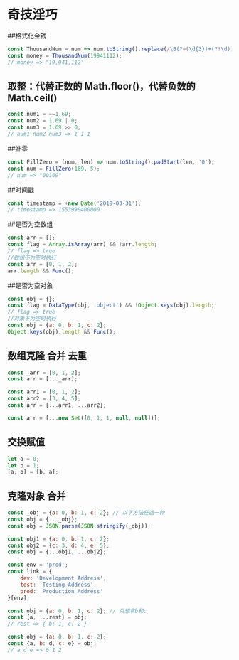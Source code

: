 # 奇技淫巧

##格式化金钱

```javascript
const ThousandNum = num => num.toString().replace(/\B(?=(\d{3})+(?!\d))/g, ',');
const money = ThousandNum(19941112);
// money => "19,941,112"
```

## 取整：代替正数的 Math.floor()，代替负数的 Math.ceil()

```javascript
const num1 = ~~1.69;
const num2 = 1.69 | 0;
const num3 = 1.69 >> 0;
// num1 num2 num3 => 1 1 1
```

##补零

```javascript
const FillZero = (num, len) => num.toString().padStart(len, '0');
const num = FillZero(169, 5);
// num => "00169"
```

##时间戳

```javascript
const timestamp = +new Date('2019-03-31');
// timestamp => 1553990400000
```

##是否为空数组

```javascript
const arr = [];
const flag = Array.isArray(arr) && !arr.length;
// flag => true
//数组不为空时执行
const arr = [0, 1, 2];
arr.length && Func();
```

##是否为空对象

```javascript
const obj = {};
const flag = DataType(obj, 'object') && !Object.keys(obj).length;
// flag => true
//对象不为空时执行
const obj = {a: 0, b: 1, c: 2};
Object.keys(obj).length && Func();
```

## 数组克隆 合并 去重

```javascript
const _arr = [0, 1, 2];
const arr = [..._arr];

const arr1 = [0, 1, 2];
const arr2 = [3, 4, 5];
const arr = [...arr1, ...arr2];

const arr = [...new Set([0, 1, 1, null, null])];
```

## 交换赋值

```javascript
let a = 0;
let b = 1;
[a, b] = [b, a];
```

## 克隆对象 合并

```javascript
const _obj = {a: 0, b: 1, c: 2}; // 以下方法任选一种
const obj = {..._obj};
const obj = JSON.parse(JSON.stringify(_obj));

const obj1 = {a: 0, b: 1, c: 2};
const obj2 = {c: 3, d: 4, e: 5};
const obj = {...obj1, ...obj2};

const env = 'prod';
const link = {
    dev: 'Development Address',
    test: 'Testing Address',
    prod: 'Production Address'
}[env];

const obj = {a: 0, b: 1, c: 2}; // 只想拿b和c
const {a, ...rest} = obj;
// rest => { b: 1, c: 2 }

const obj = {a: 0, b: 1, c: 2};
const {a, b: d, c: e} = obj;
// a d e => 0 1 2
```
